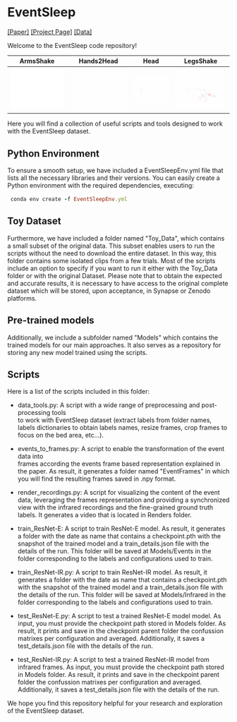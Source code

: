 # EventSleep

[[Paper]](https://arxiv.org/abs/2404.01801) [[Project Page]](https://sites.google.com/unizar.es/eventsleep/home)  [[Data]](https://www.synapse.org/Synapse:syn54156328/wiki/626824) 

Welcome to the EventSleep code repository!

ArmsShake             |  Hands2Head           |  Head   |  LegsShake 
:-------------------------:|:-------------------------:|:-------------------------:|:-------------------------:
![](https://github.com/cplou99/EventSleep/blob/main/Gifs/ArmsShake-pos_neg.gif)  |  ![](https://github.com/cplou99/EventSleep/blob/main/Gifs/Hands2Head-pos_neg.gif) |  ![](https://github.com/cplou99/EventSleep/blob/main/Gifs/Head-pos_neg.gif)  | ![](https://github.com/cplou99/EventSleep/blob/main/Gifs/Legs-pos_neg.gif)


Here you will find a collection of useful scripts and tools designed to work with the EventSleep dataset.

## Python Environment
To ensure a smooth setup, we have included a EventSleepEnv.yml file that lists all the necessary libraries 
and their versions. You can easily create a Python environment with the required dependencies, executing:

```ruby
 conda env create -f EventSleepEnv.yml
```

## Toy Dataset
Furthermore, we have included a folder named "Toy_Data", which contains a small subset of the original data. 
This subset enables users to run the scripts without the need to download the entire dataset. In this way, this
folder contains some isolated clips from a few trials. Most of the scripts include an option to specify if
you want to run it either with the Toy_Data folder or with the original Dataset. Please note that to obtain the 
expected and accurate results, it is necessary to have access to the original complete dataset which will be 
stored, upon acceptance, in Synapse or Zenodo platforms.

## Pre-trained models
Additionally, we include a subfolder named "Models" which contains the trained models for our main
approaches. It also serves as a repository for storing any new model trained using the scripts.


## Scripts
Here is a list of the scripts included in this folder:

   - data_tools.py: A script with a wide range of preprocessing and post-processing tools 	
     to work with EventSleep dataset (extract labels from folder names, labels dictionaries 
     to obtain labels names, resize frames, crop frames to focus on the 
     bed area, etc...).
     
   - events_to_frames.py: A script to enable the transformation of the event data into 	
     frames according the events frame based representation explained in the paper. As result,
     it generates a folder named "EventFrames" in which you will find the resulting frames saved 
     in .npy format.

   - render_recordings.py: A script for visualizing the content of the event data, 
     leveraging the frames representation and providing a synchronized view with the 
     infrared recordings and the fine-grained ground truth labels. It generates a video that is located
     in Renders folder.
     
   - train_ResNet-E: A script to train ResNet-E model. As result, it  generates a folder with the date 
     as name that contains a checkpoint.pth with the snapshot of the trained model and a 
     train_details.json file with the details of the run. This folder will be saved at Models/Events 
     in the folder corresponding to the labels and configurations used to train.
     
   - train_ResNet-IR.py: A script to train ResNet-IR model. As result, it generates a folder with the 
     date as name that contains a checkpoint.pth with the snapshot of the trained model and a 
     train_details.json file with the details of the run. This folder will be saved at Models/Infrared 
     in the folder corresponding to the labels and configurations used to train.
     
   - test_ResNet-E.py: A script to test a trained ResNet-E model model. As input, you 
     must provide the checkpoint path stored in Models folder. As result, it prints and save in 
     the checkpoint parent folder the confussion matrixes per configuration and averaged. 
     Additionally, it saves a test_details.json file with the details of the run. 
     
   - test_ResNet-IR.py:  A script to test a trained ResNet-IR model from infrared frames. As input, you 
     must provide the checkpoint path stored in Models folder. As result, it prints and save in 
     the checkpoint parent folder the confussion matrixes per configuration and averaged. 
     Additionally, it saves a test_details.json file with the details of the run. 


We hope you find this repository helpful for your research and exploration of the EventSleep dataset.
